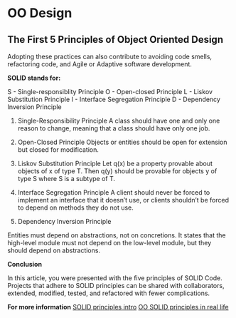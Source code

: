 # OO Design

## The First 5 Principles of Object Oriented Design

Adopting these practices can also contribute to avoiding code smells, refactoring code, and Agile or Adaptive software development.

**SOLID stands for:**

S - Single-responsiblity Principle
O - Open-closed Principle
L - Liskov Substitution Principle
I - Interface Segregation Principle
D - Dependency Inversion Principle

1. Single-Responsibility Principle
A class should have one and only one reason to change, meaning that a class should have only one job.

2. Open-Closed Principle
Objects or entities should be open for extension but closed for modification.

3. Liskov Substitution Principle
Let q(x) be a property provable about objects of x of type T. Then q(y) should be provable for objects y of type S where S is a subtype of T.

4. Interface Segregation Principle
A client should never be forced to implement an interface that it doesn’t use, or clients shouldn’t be forced to depend on methods they do not use.

5. Dependency Inversion Principle

Entities must depend on abstractions, not on concretions. It states that the high-level module must not depend on the low-level module, but they should depend on abstractions.

**Conclusion**

In this article, you were presented with the five principles of SOLID Code. Projects that adhere to SOLID principles can be shared with collaborators, extended, modified, tested, and refactored with fewer complications.

**For more information**
[SOLID principles intro](https://www.digitalocean.com/community/conceptual_articles/s-o-l-i-d-the-first-five-principles-of-object-oriented-design)
[OO SOLID principles in real life](https://dzone.com/articles/the-solid-principles-in-real-life)